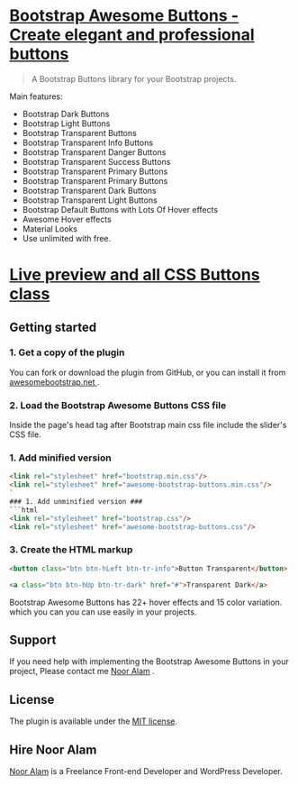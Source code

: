 # [Bootstrap Awesome Buttons - Create elegant and professional buttons  ](http://awesomebootstrap.net/bootstrap-awesome-buttons/) #

> A Bootstrap Buttons library for your Bootstrap projects.

Main features: 

* Bootstrap Dark Buttons
* Bootstrap Light Buttons
* Bootstrap Transparent Buttons
* Bootstrap Transparent Info Buttons
* Bootstrap Transparent Danger Buttons
* Bootstrap Transparent Success Buttons
* Bootstrap Transparent Primary Buttons
* Bootstrap Transparent Primary Buttons
* Bootstrap Transparent Dark Buttons
* Bootstrap Transparent Light Buttons
* Bootstrap Default Buttons with Lots Of Hover effects
* Awesome Hover effects 
* Material Looks 
* Use unlimited with free.

# [Live preview and all CSS Buttons class  ](http://awesomebootstrap.net/bootstrap-awesome-buttons/) #



## Getting started ##

### 1. Get a copy of the plugin ###

You can fork or download the plugin from GitHub, or you can install it from [awesomebootstrap.net ](http://awesomebootstrap.net/bootstrap-awesome-buttons/).

### 2. Load the Bootstrap Awesome Buttons CSS file ###

Inside the page's head tag after Bootstrap main css file include the slider's CSS file.

### 1. Add minified version ###
```html
<link rel="stylesheet" href="bootstrap.min.css"/>
<link rel="stylesheet" href="awesome-bootstrap-buttons.min.css"/>
`
### 1. Add unminified version ###
```html
<link rel="stylesheet" href="bootstrap.css"/>
<link rel="stylesheet" href="awesome-bootstrap-buttons.css"/>
```



### 3. Create the HTML markup ###

```html
<button class="btn btn-hLeft btn-tr-info">Button Transparent</button>

<a class="btn btn-hUp btn-tr-dark" href="#">Transparent Dark</a>
```


Bootstrap Awesome Buttons has 22+ hover effects and 15 color variation. which you can you can use easily in your projects.



## Support ##

If you need help with implementing the Bootstrap Awesome Buttons in your project, Please contact me  [Noor Alam](http://awesomebootstrap.net/connect-us/) .

## License ##

The plugin is available under the <a href="http://opensource.org/licenses/MIT">MIT license</a>.

## Hire Noor Alam

[Noor Alam](https://codecanyon.net/user/noor-alam) is a Freelance Front-end Developer and WordPress Developer.
